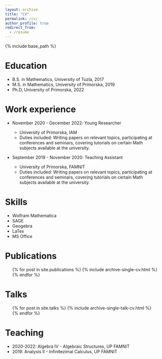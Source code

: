 ```yaml
---
layout: archive
title: "CV"
permalink: /cv/
author_profile: true
redirect_from:
  - /resume
---
```


{% include base_path %}

Education
======
* B.S. in Mathematics, University of Tuzla, 2017
* M.S. in Mathematics, University of Primorska, 2019
* Ph.D, University of Primorska, 2022 

Work experience
======
* November 2020 - December 2022: Young Researcher
  * University of Primorska, IAM
  * Duties included: Writing papers on relevant topics, participating at conferences and seminars, covering tutorials on certain Math subjects available at the university.

* September 2019 - November 2020: Teaching Assistant
  * University of Primorska, FAMNIT
  * Duties included: Writing papers on relevant topics, participating at conferences and seminars, covering tutorials on certain Math subjects available at the university.
  
Skills
======
* Wolfram Mathematica
* SAGE
* Geogebra
* LaTex
* MS Office

Publications
======
  <ul>{% for post in site.publications %}
    {% include archive-single-cv.html %}
  {% endfor %}</ul>
  
Talks
======
  <ul>{% for post in site.talks %}
    {% include archive-single-talk-cv.html %}
  {% endfor %}</ul>
  
Teaching 
======
* 2020-2022: Algebra IV - Algebraic Structures, UP FAMNIT
* 2019: Analysis II - Infinitezimal Calculus, UP FAMNIT
  

